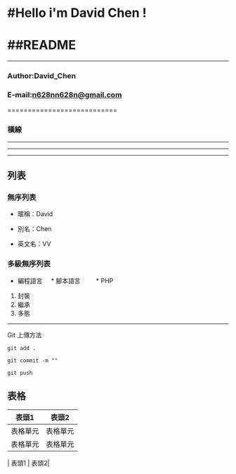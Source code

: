 #Hello i'm David Chen !
===========================
##README
===========================
****
### Author:David_Chen
### E-mail:n628nn628n@gmail.com
===========================

### 橫線
***
---
___

## 列表
### 無序列表
* 暱稱：David
- 別名：Chen
* 英文名：VV

### 多級無序列表
* 編程語言
    * 腳本語言
        * PHP

1. 封裝
2. 繼承
3. 多態

----------
Git 上傳方法
```
git add .
```
```
git commit -m ""
```
```
git push
```

表格
--------

表頭1 | 表頭2|
--------- | --------|
表格單元 | 表格單元 |
表格單元 | 表格單元 |

| 表頭1 | 表頭2|
